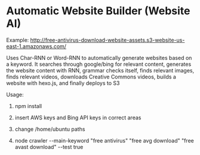 # Automatic Website Builder (Website AI)

Example: http://free-antivirus-download-website-assets.s3-website-us-east-1.amazonaws.com/

Uses Char-RNN or Word-RNN to automatically generate websites based on a keyword. It searches through google/bing for relevant content, generates the website content with RNN, grammar checks itself, finds relevant images, finds relevant videos, downloads Creative Commons videos, builds a website with hexo.js, and finally deploys to S3

Usage: 

1) npm install

2) insert AWS keys and Bing API keys in correct areas

3) change /home/ubuntu paths

4) node crawler --main-keyword "free antivirus" "free avg download" "free avast download" --test true 
